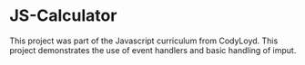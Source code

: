 # JS-Calculator

This project was part of the Javascript curriculum from CodyLoyd. This project demonstrates the use of event handlers and basic handling of imput. 
